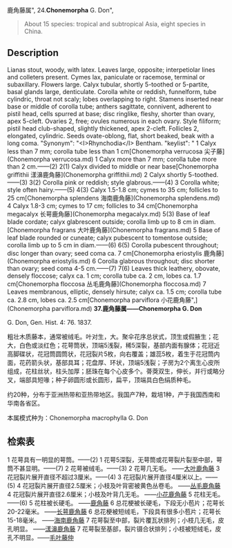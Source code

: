 鹿角藤属",
24.**Chonemorpha** G. Don",

> About 15 species: tropical and subtropical Asia, eight species in China.

## Description
Lianas stout, woody, with latex. Leaves large, opposite; interpetiolar lines and colleters present. Cymes lax, paniculate or racemose, terminal or subaxillary. Flowers large. Calyx tubular, shortly 5-toothed or 5-partite, basal glands large, denticulate. Corolla white or reddish, funnelform, tube cylindric, throat not scaly; lobes overlapping to right. Stamens inserted near base or middle of corolla tube; anthers sagittate, connivent, adherent to pistil head, cells spurred at base; disc ringlike, fleshy, shorter than ovary, apex 5-cleft. Ovaries 2, free; ovules numerous in each ovary. Style filiform; pistil head club-shaped, slightly thickened, apex 2-cleft. Follicles 2, elongated, cylindric. Seeds ovate-oblong, flat, short beaked, beak with a long coma.
  "Synonym": "&lt;I&gt;Rhynchodia&lt;/I&gt; Bentham.
  "keylist": "
1 Calyx less than 7 mm; corolla tube less than 1 cm[Chonemorpha verrucosa 尖子藤](Chonemorpha verrucosa.md)
1 Calyx more than 7 mm; corolla tube more than 2 cm.——(2)
2(1) Calyx divided to middle or near base[Chonemorpha griffithii 漾濞鹿角藤](Chonemorpha griffithii.md)
2 Calyx shortly 5-toothed.——(3)
3(2) Corolla pink or reddish; style glabrous.——(4)
3 Corolla white; style often hairy.——(5)
4(3) Calyx 1.5-1.8 cm; cymes to 35 cm; follicles to 25 cm[Chonemorpha splendens 海南鹿角藤](Chonemorpha splendens.md)
4 Calyx 1.8-3 cm; cymes to 17 cm; follicles to 34 cm[Chonemorpha megacalyx 长萼鹿角藤](Chonemorpha megacalyx.md)
5(3) Base of leaf blade cordate; calyx glabrescent outside; corolla limb up to 8 cm in diam.[Chonemorpha fragrans 大叶鹿角藤](Chonemorpha fragrans.md)
5 Base of leaf blade rounded or cuneate; calyx pubescent to tomentose outside; corolla limb up to 5 cm in diam.——(6)
6(5) Corolla pubescent throughout; disc longer than ovary; seed coma ca. 7 cm[Chonemorpha eriostylis 鹿角藤](Chonemorpha eriostylis.md)
6 Corolla glabrous throughout; disc shorter than ovary; seed coma 4-5 cm.——(7)
7(6) Leaves thick leathery, obovate, densely floccose; calyx ca. 1 cm; corolla tube ca. 2 cm, lobes ca. 1.7 cm[Chonemorpha floccosa 丛毛鹿角藤](Chonemorpha floccosa.md)
7 Leaves membranous, elliptic, densely hirsute; calyx ca. 1.5 cm; corolla tube ca. 2.8 cm, lobes ca. 2.5 cm[Chonemorpha parviflora 小花鹿角藤",](Chonemorpha parviflora.md)
**37.鹿角藤属——Chonemorpha G. Don**

G. Don, Gen. Hist. 4: 76. 1837.

粗壮木质藤本，通常被绒毛。叶对生，大。聚伞花序总状式，顶生或假腋生；花大，白色或淡红色；花萼筒状，顶端5浅裂，稀5深裂，基部内面有腺体；花冠近高脚碟状，花冠筒圆筒状，花冠裂片5枚，向右覆盖；雄蕊5枚，着生于花冠筒内面，花药箭头状，基部具耳；花盘厚、环状，顶端5浅裂；子房为2个离生心皮所组成，花柱丝状，柱头加厚；胚珠在每个心皮多个。蓇葖双生，伸长，并行或略分叉，端部具短喙；种子卵圆形或长圆形，扁平，顶端具白色绢质种毛。

约20种，分布于亚洲热带和亚热带地区。我国产7种，栽培1种，产于我国西南和华南各省区。

本属模式种为：Chonemorpha macrophylla G. Don

## 检索表

1 花萼具有一明显的萼筒。——(2)
1 花萼5深裂，无萼筒或花萼裂片裂至中部，萼筒不甚显明。——(7)
2 花萼被绒毛。——(3)
2 花萼几无毛。 ——[大叶鹿角藤](Chonemorpha%20macrophylla.md)
3 花冠裂片展开直径不超过3厘米。——(4)
3 花冠裂片展开直径4厘米以上。——(5)
4 花冠裂片展开直径2.5厘米；小枝及叶背密被黄色丛卷毛。 ——[丛毛鹿角藤](Chonemorpha%20floccosa.md)
4 花冠裂片展开直径2.6厘米；小枝及叶背几无毛。 ——[小花鹿角藤](Chonemorpha%20parviflora.md)
5 花柱无毛。——(6)
5 花柱被长硬毛。 ——[鹿角藤](Chonemorpha%20eriostylis.md)
6 总花梗被长硬毛，下段无小苞片；花萼长20-22毫米。 ——[长萼鹿角藤](Chonemorpha%20megacalyx.md)
6 总花梗被短绒毛，下段具有很多小苞片；花萼长15-18毫米。 ——[海南鹿角藤](Chonemorpha%20splendens.md)
7 花萼裂至中部，裂片覆瓦状排列；小枝几无毛，皮孔明显。 ——[漾濞鹿角藤](Chonemorpha%20griffithii.md)
7 花萼裂至基部，裂片镊合状排列；小枝被短绒毛，皮孔不明显。——[毛叶藤仲](Chonemorpha%20valvata.md)
